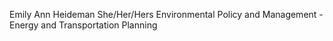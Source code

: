 Emily Ann Heideman
She/Her/Hers
Environmental Policy and Management - Energy and Transportation Planning